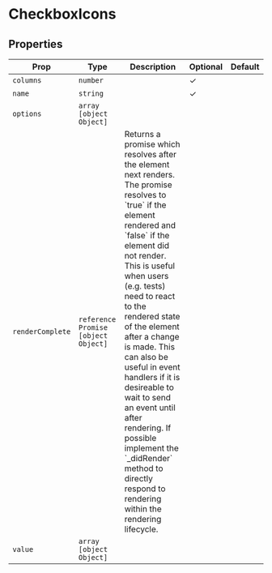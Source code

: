 # CheckboxIcons


## Properties

| Prop | Type | Description | Optional | Default |
|---|---|---|---|---|
| `columns` |  `number`  |  | ✓ |  |
| `name` |  `string`  |  | ✓ |  |
| `options` |  `array`  `[object Object]`  |  |  |  |
| `renderComplete` |  `reference`  `Promise`  `[object Object]`  | Returns a promise which resolves after the element next renders. The promise resolves to &#x60;true&#x60; if the element rendered and &#x60;false&#x60; if the element did not render. This is useful when users (e.g. tests) need to react to the rendered state of the element after a change is made. This can also be useful in event handlers if it is desireable to wait to send an event until after rendering. If possible implement the &#x60;_didRender&#x60; method to directly respond to rendering within the rendering lifecycle. |  |  |
| `value` |  `array`  `[object Object]`  |  |  |  |

